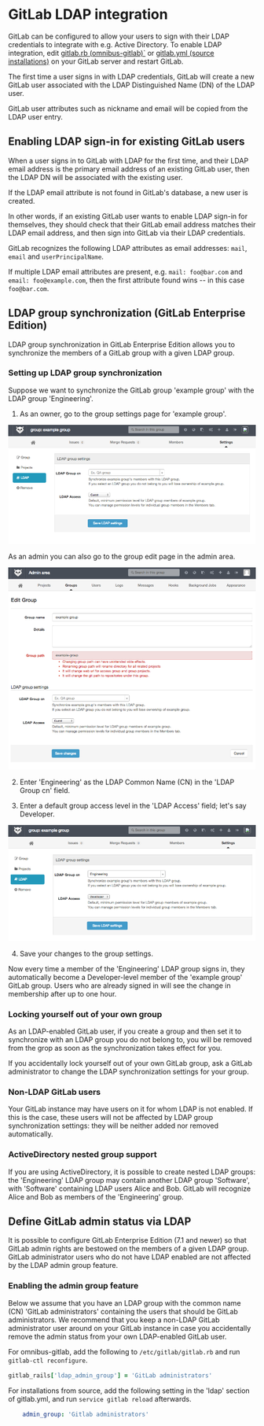 # GitLab LDAP integration

GitLab can be configured to allow your users to sign with their LDAP credentials to integrate with e.g. Active Directory.
To enable LDAP integration, edit [gitlab.rb (omnibus-gitlab)`](https://gitlab.com/gitlab-org/omnibus-gitlab/blob/master/README.md#setting-up-ldap-sign-in) or [gitlab.yml (source installations)](https://gitlab.com/gitlab-org/gitlab-ce/blob/master/config/gitlab.yml.example) on your GitLab server and restart GitLab.

The first time a user signs in with LDAP credentials, GitLab will create a new GitLab user associated with the LDAP Distinguished Name (DN) of the LDAP user.

GitLab user attributes such as nickname and email will be copied from the LDAP user entry.

## Enabling LDAP sign-in for existing GitLab users

When a user signs in to GitLab with LDAP for the first time, and their LDAP email address is the primary email address of an existing GitLab user, then the LDAP DN will be associated with the existing user.

If the LDAP email attribute is not found in GitLab's database, a new user is created.

In other words, if an existing GitLab user wants to enable LDAP sign-in for themselves, they should check that their GitLab email address matches their LDAP email address, and then sign into GitLab via their LDAP credentials.

GitLab recognizes the following LDAP attributes as email addresses: `mail`, `email` and `userPrincipalName`.

If multiple LDAP email attributes are present, e.g. `mail: foo@bar.com` and `email: foo@example.com`, then the first attribute found wins -- in this case `foo@bar.com`.

## LDAP group synchronization (GitLab Enterprise Edition)

LDAP group synchronization in GitLab Enterprise Edition allows you to synchronize the members of a GitLab group with a given LDAP group.

### Setting up LDAP group synchronization

Suppose we want to synchronize the GitLab group 'example group' with the LDAP group 'Engineering'.

1. As an owner, go to the group settings page for 'example group'.

![LDAP group settings](ldap/select_group_cn.png)

As an admin you can also go to the group edit page in the admin area.

![LDAP group settings for admins](ldap/select_group_cn_admin.png)

2. Enter 'Engineering' as the LDAP Common Name (CN) in the 'LDAP Group cn' field.

3. Enter a default group access level in the 'LDAP Access' field; let's say Developer.

![LDAP group settings filled in](ldap/select_group_cn_engineering.png)

4. Save your changes to the group settings.

Now every time a member of the 'Engineering' LDAP group signs in, they automatically become a Developer-level member of the 'example group' GitLab group. Users who are already signed in will see the change in membership after up to one hour.

### Locking yourself out of your own group

As an LDAP-enabled GitLab user, if you create a group and then set it to synchronize with an LDAP group you do not belong to, you will be removed from the grop as soon as the synchronization takes effect for you.

If you accidentally lock yourself out of your own GitLab group, ask a GitLab administrator to change the LDAP synchronization settings for your group.

### Non-LDAP GitLab users

Your GitLab instance may have users on it for whom LDAP is not enabled.
If this is the case, these users will not be affected by LDAP group synchronization settings: they will be neither added nor removed automatically.

### ActiveDirectory nested group support

If you are using ActiveDirectory, it is possible to create nested LDAP groups: the 'Engineering' LDAP group may contain another LDAP group 'Software', with 'Software' containing LDAP users Alice and Bob.
GitLab will recognize Alice and Bob as members of the 'Engineering' group.

## Define GitLab admin status via LDAP

It is possible to configure GitLab Enterprise Edition (7.1 and newer) so that GitLab admin rights are bestowed on the members of a given LDAP group.
GitLab administrator users who do not have LDAP enabled are not affected by the LDAP admin group feature.

### Enabling the admin group feature

Below we assume that you have an LDAP group with the common name (CN) 'GitLab administrators' containing the users that should be GitLab administrators.
We recommend that you keep a non-LDAP GitLab administrator user around on your GitLab instance in case you accidentally remove the admin status from your own LDAP-enabled GitLab user.

For omnibus-gitlab, add the following to `/etc/gitlab/gitlab.rb` and run `gitlab-ctl reconfigure`.

```ruby
gitlab_rails['ldap_admin_group'] = 'GitLab administrators'
```

For installations from source, add the following setting in the 'ldap' section of gitlab.yml, and run `service gitlab reload` afterwards.

```yaml
    admin_group: 'Gitlab administrators'
```
